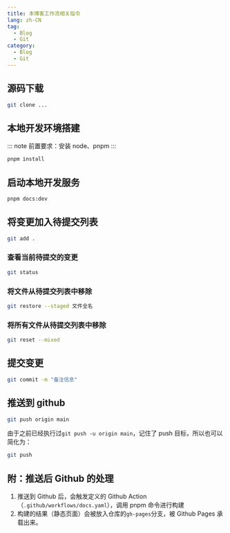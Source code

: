 ```yaml
---
title: 本博客工作流相关指令
lang: zh-CN
tag:
  - Blog
  - Git
category:
  - Blog
  - Git
---
```


## 源码下载

```bash
git clone ...
```

## 本地开发环境搭建

::: note
前置要求：安装 node、pnpm
:::

```bash
pnpm install
```

## 启动本地开发服务

```bash
pnpm docs:dev
```

## 将变更加入待提交列表

```bash
git add .
```

### 查看当前待提交的变更

```bash
git status
```

### 将文件从待提交列表中移除

```bash
git restore --staged 文件全名
```
### 将所有文件从待提交列表中移除

```bash
git reset --mixed
```

## 提交变更

```bash
git commit -m "备注信息"
```

## 推送到 github

```bash
git push origin main
```

由于之前已经执行过`git push -u origin main`，记住了 push 目标，所以也可以简化为：

```bash
git push
```

## 附：推送后 Github 的处理

1. 推送到 Github 后，会触发定义的 Github Action（`.github/workflows/docs.yaml`），调用 pnpm 命令进行构建
2. 构建的结果（静态页面）会被放入仓库的`gh-pages`分支，被 Github Pages 承载出来。
